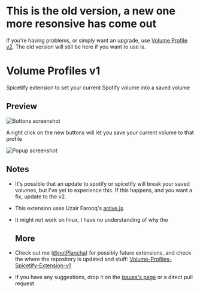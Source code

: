# This is the old version, a new one more resonsive has come out

If you're having problems, or simply want an upgrade, use [Volume Profile v2](https://github.com/notPlancha/Volume-Profiles-Spicetify-Extension-v2). The old version will still be here if you want to use is.

# Volume Profiles v1

Spicetify extension to set your current Spotify volume into a saved volume

## Preview

![Buttons screenshot](https://github.com/notPlancha/volume-profiles-spicetify/blob/master/volume-profiles/Buttons.png)

A right click on the new buttons will let you save your current volume to that profile

![Popup screenshot](https://github.com/notPlancha/volume-profiles-spicetify/blob/master/volume-profiles/popup.png)

## Notes

* It's possible that an update to spotify or spicetify will break your saved volumes, but I've yet to experience this. If this happens, and you want a fix, update to the v2.

* This extension uses Uzair Farooq's [arrive.js](https://github.com/uzairfarooq/arrive)

* It might not work on linux, I have no understanding of why tho
  
  ## More

* Check out me ([@notPlancha](https://github.com/notPlancha)) for possibly future extensions, and check the where the repository is updated and stuff: [Volume-Profiles-Spicetify-Extension-v1](https://github.com/notPlancha/Volume-Profiles-Spicetify-Extension-v1)

* If you have any suggestions, drop it on the [issues's page](https://github.com/notPlancha/volume-profiles-spicetify/issues) or a direct pull request
